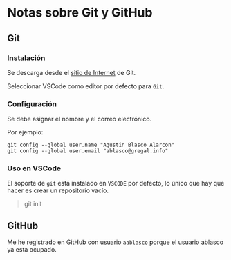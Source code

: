 # Notas sobre Git y GitHub

## Git

### Instalación
Se descarga desde el [sitio de Internet](https://www.git-scm.com/download/win) de Git.

Seleccionar VSCode como editor por defecto para `Git`.

### Configuración
Se debe asignar el nombre y el correo electrónico.

Por ejemplo:
```
git config --global user.name "Agustin Blasco Alarcon"
git config --global user.email "ablasco@gregal.info"
```


### Uso en VSCode

El soporte de `git` está instalado en `VSCODE` por defecto, 
lo único que hay que hacer es crear un repositorio vacío.

> git init

## GitHub
Me he registrado en GitHub con usuario `aablasco` porque el usuario ablasco ya esta ocupado.


